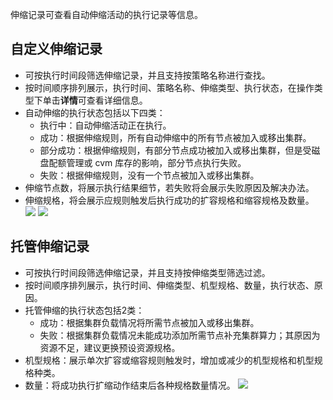 伸缩记录可查看自动伸缩活动的执行记录等信息。
## 自定义伸缩记录
- 可按执行时间段筛选伸缩记录，并且支持按策略名称进行查找。
- 按时间顺序排列展示，执行时间、策略名称、伸缩类型、执行状态，在操作类型下单击**详情**可查看详细信息。
- 自动伸缩的执行状态包括以下四类：
	- 执行中：自动伸缩活动正在执行。
	- 成功：根据伸缩规则，所有自动伸缩中的所有节点被加入或移出集群。
	- 部分成功：根据伸缩规则，有部分节点成功被加入或移出集群，但是受磁盘配额管理或 cvm 库存的影响，部分节点执行失败。
	- 失败：根据伸缩规则，没有一个节点被加入或移出集群。
- 伸缩节点数，将展示执行结果细节，若失败将会展示失败原因及解决办法。
- 伸缩规格，将会展示应规则触发后执行成功的扩容规格和缩容规格及数量。
![](https://qcloudimg.tencent-cloud.cn/raw/8ea2558be96c35666a45217ac351df0c.png)
![](https://qcloudimg.tencent-cloud.cn/raw/6c7223d58edfd54505f5d35463dad67d.png)

## 托管伸缩记录
- 可按执行时间段筛选伸缩记录，并且支持按伸缩类型筛选过滤。
- 按时间顺序排列展示，执行时间、伸缩类型、机型规格、数量，执行状态、原因。
- 托管伸缩的执行状态包括2类：
	- 成功：根据集群负载情况将所需节点被加入或移出集群。
	- 失败：根据集群负载情况未能成功添加所需节点补充集群算力；其原因为资源不足，建议更换预设资源规格。
- 机型规格：展示单次扩容或缩容规则触发时，增加或减少的机型规格和机型规格种类。
- 数量：将成功执行扩缩动作结束后各种规格数量情况。
![](https://qcloudimg.tencent-cloud.cn/raw/2274b6ad813fadbf395cb5f9962cde43.png)
